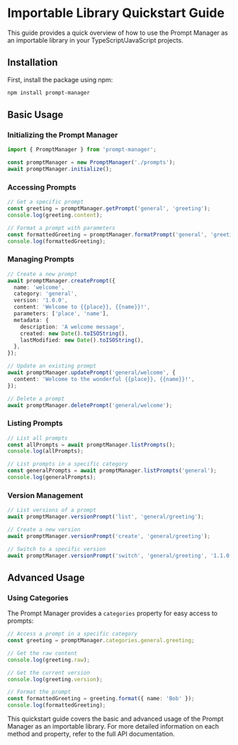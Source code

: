 # Importable Library Quickstart Guide

This guide provides a quick overview of how to use the Prompt Manager as an importable library in your TypeScript/JavaScript projects.

## Installation

First, install the package using npm:

```bash
npm install prompt-manager
```

## Basic Usage

### Initializing the Prompt Manager

```typescript
import { PromptManager } from 'prompt-manager';

const promptManager = new PromptManager('./prompts');
await promptManager.initialize();
```

### Accessing Prompts

```typescript
// Get a specific prompt
const greeting = promptManager.getPrompt('general', 'greeting');
console.log(greeting.content);

// Format a prompt with parameters
const formattedGreeting = promptManager.formatPrompt('general', 'greeting', { name: 'Alice' });
console.log(formattedGreeting);
```

### Managing Prompts

```typescript
// Create a new prompt
await promptManager.createPrompt({
  name: 'welcome',
  category: 'general',
  version: '1.0.0',
  content: 'Welcome to {{place}}, {{name}}!',
  parameters: ['place', 'name'],
  metadata: {
    description: 'A welcome message',
    created: new Date().toISOString(),
    lastModified: new Date().toISOString(),
  },
});

// Update an existing prompt
await promptManager.updatePrompt('general/welcome', {
  content: 'Welcome to the wonderful {{place}}, {{name}}!',
});

// Delete a prompt
await promptManager.deletePrompt('general/welcome');
```

### Listing Prompts

```typescript
// List all prompts
const allPrompts = await promptManager.listPrompts();
console.log(allPrompts);

// List prompts in a specific category
const generalPrompts = await promptManager.listPrompts('general');
console.log(generalPrompts);
```

### Version Management

```typescript
// List versions of a prompt
await promptManager.versionPrompt('list', 'general/greeting');

// Create a new version
await promptManager.versionPrompt('create', 'general/greeting');

// Switch to a specific version
await promptManager.versionPrompt('switch', 'general/greeting', '1.1.0');
```

## Advanced Usage

### Using Categories

The Prompt Manager provides a `categories` property for easy access to prompts:

```typescript
// Access a prompt in a specific category
const greeting = promptManager.categories.general.greeting;

// Get the raw content
console.log(greeting.raw);

// Get the current version
console.log(greeting.version);

// Format the prompt
const formattedGreeting = greeting.format({ name: 'Bob' });
console.log(formattedGreeting);
```

This quickstart guide covers the basic and advanced usage of the Prompt Manager as an importable library. For more detailed information on each method and property, refer to the full API documentation.

